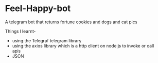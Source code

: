 # Feel-Happy-bot
A telegram bot that returns fortune cookies and dogs and cat pics 

Things I learnt-

- using the Telegraf telegram library
- using the axios library which is a http client on node js to invoke or call apis
- JSON
